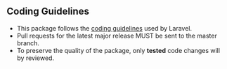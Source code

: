 ## Coding Guidelines

- This package follows the [coding guidelines](https://github.com/laravel/framework/blob/master/CONTRIBUTING.md#coding-guidelines) used by Laravel.
- Pull requests for the latest major release MUST be sent to the master branch.
- To preserve the quality of the package, only **tested** code changes will by reviewed.
